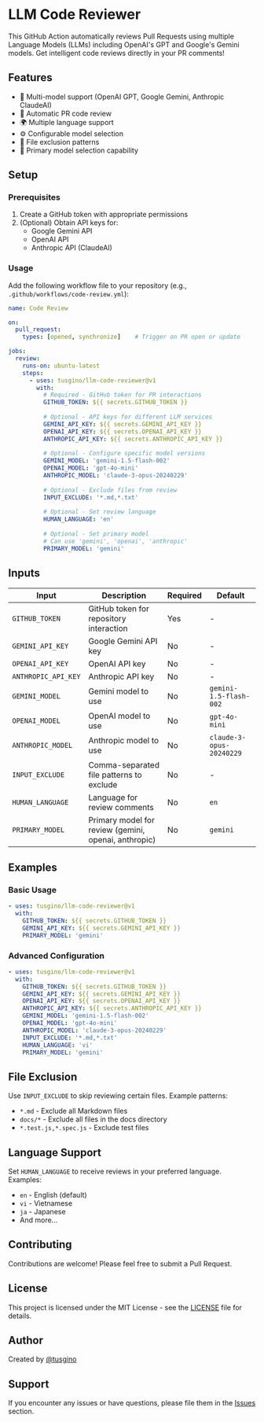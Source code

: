 # LLM Code Reviewer

This GitHub Action automatically reviews Pull Requests using multiple Language Models (LLMs) including OpenAI's GPT and Google's Gemini models. Get intelligent code reviews directly in your PR comments!

## Features

- 🤖 Multi-model support (OpenAI GPT, Google Gemini, Anthropic ClaudeAI)
- 🔄 Automatic PR code review
- 🌍 Multiple language support
- ⚙️ Configurable model selection
- 🚫 File exclusion patterns
- 🎯 Primary model selection capability

## Setup

### Prerequisites

1. Create a GitHub token with appropriate permissions
2. (Optional) Obtain API keys for:
   - Google Gemini API
   - OpenAI API
   - Anthropic API (ClaudeAI)

### Usage

Add the following workflow file to your repository (e.g., `.github/workflows/code-review.yml`):

```yaml
name: Code Review

on:
  pull_request:
    types: [opened, synchronize]    # Trigger on PR open or update

jobs:
  review:
    runs-on: ubuntu-latest
    steps:
      - uses: tusgino/llm-code-reviewer@v1
        with:
          # Required - GitHub token for PR interactions
          GITHUB_TOKEN: ${{ secrets.GITHUB_TOKEN }}
          
          # Optional - API keys for different LLM services
          GEMINI_API_KEY: ${{ secrets.GEMINI_API_KEY }}
          OPENAI_API_KEY: ${{ secrets.OPENAI_API_KEY }}
          ANTHROPIC_API_KEY: ${{ secrets.ANTHROPIC_API_KEY }}
          
          # Optional - Configure specific model versions
          GEMINI_MODEL: 'gemini-1.5-flash-002'
          OPENAI_MODEL: 'gpt-4o-mini'
          ANTHROPIC_MODEL: 'claude-3-opus-20240229'
          
          # Optional - Exclude files from review
          INPUT_EXCLUDE: '*.md,*.txt'
          
          # Optional - Set review language
          HUMAN_LANGUAGE: 'en'
          
          # Optional - Set primary model
          # Can use 'gemini', 'openai', 'anthropic'
          PRIMARY_MODEL: 'gemini'
```

## Inputs

| Input | Description | Required | Default |
|-------|-------------|----------|---------|
| `GITHUB_TOKEN` | GitHub token for repository interaction | Yes | - |
| `GEMINI_API_KEY` | Google Gemini API key | No | - |
| `OPENAI_API_KEY` | OpenAI API key | No | - |
| `ANTHROPIC_API_KEY` | Anthropic API key | No | - |
| `GEMINI_MODEL` | Gemini model to use | No | `gemini-1.5-flash-002` |
| `OPENAI_MODEL` | OpenAI model to use | No | `gpt-4o-mini` |
| `ANTHROPIC_MODEL` | Anthropic model to use | No | `claude-3-opus-20240229` |
| `INPUT_EXCLUDE` | Comma-separated file patterns to exclude | No | - |
| `HUMAN_LANGUAGE` | Language for review comments | No | `en` |
| `PRIMARY_MODEL` | Primary model for review (gemini, openai, anthropic) | No | `gemini` |

## Examples

### Basic Usage

```yaml
- uses: tusgino/llm-code-reviewer@v1
  with:
    GITHUB_TOKEN: ${{ secrets.GITHUB_TOKEN }}
    GEMINI_API_KEY: ${{ secrets.GEMINI_API_KEY }}
    PRIMARY_MODEL: 'gemini'
```

### Advanced Configuration

```yaml
- uses: tusgino/llm-code-reviewer@v1
  with:
    GITHUB_TOKEN: ${{ secrets.GITHUB_TOKEN }}
    GEMINI_API_KEY: ${{ secrets.GEMINI_API_KEY }}
    OPENAI_API_KEY: ${{ secrets.OPENAI_API_KEY }}
    ANTHROPIC_API_KEY: ${{ secrets.ANTHROPIC_API_KEY }}
    GEMINI_MODEL: 'gemini-1.5-flash-002'
    OPENAI_MODEL: 'gpt-4o-mini'
    ANTHROPIC_MODEL: 'claude-3-opus-20240229'
    INPUT_EXCLUDE: '*.md,*.txt'
    HUMAN_LANGUAGE: 'vi'
    PRIMARY_MODEL: 'gemini'
```

## File Exclusion

Use `INPUT_EXCLUDE` to skip reviewing certain files. Example patterns:
- `*.md` - Exclude all Markdown files
- `docs/*` - Exclude all files in the docs directory
- `*.test.js,*.spec.js` - Exclude test files

## Language Support

Set `HUMAN_LANGUAGE` to receive reviews in your preferred language. Examples:
- `en` - English (default)
- `vi` - Vietnamese
- `ja` - Japanese
- And more...

## Contributing

Contributions are welcome! Please feel free to submit a Pull Request.

## License

This project is licensed under the MIT License - see the [LICENSE](LICENSE) file for details.

## Author

Created by [@tusgino](https://github.com/tusgino)

## Support

If you encounter any issues or have questions, please file them in the [Issues](https://github.com/tusgino/llm-code-reviewer/issues) section.
